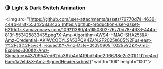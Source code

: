 <h3>🌗 Light & Dark Switch Animation</h3>

＜img src="[https://github.com/user-attachments/assets/76770d78-4636-444b-813f-553425833435](https://github-production-user-asset-6210df.s3.amazonaws.com/109211380/451650302-76770d78-4636-444b-813f-553425833435.png?X-Amz-Algorithm=AWS4-HMAC-SHA256&X-Amz-Credential=AKIAVCODYLSA53PQK4ZA%2F20250605%2Fus-east-1%2Fs3%2Faws4_request&X-Amz-Date=20250605T022558Z&X-Amz-Expires=300&X-Amz-Signature=43709541ed62da367b4df4f9bd94be2ff667f8e2c201f1fd2ce4cd6aec1a2efd&X-Amz-SignedHeaders=host)" width="100" height="100"＞


